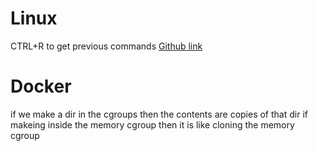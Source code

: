 # Linux
CTRL+R to get previous commands
[Github link](https://github.com/chadmcrowell/linux-docker)

# Docker

if we make a dir in the cgroups then the contents are copies of that dir
if makeing inside the memory cgroup then it is like cloning the memory cgroup
